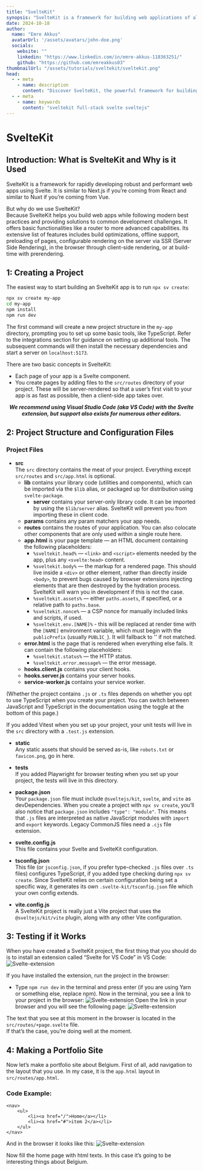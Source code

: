```yaml
---
title: "SvelteKit"
synopsis: "SvelteKit is a framework for building web applications of all sizes, with a beautiful development experience and flexible filesystem-based routing."
date: 2024-10-18
author:
  name: "Emre Akkus"
  avatarUrl: '/assets/avatars/john-doe.png'
  socials:
    website: ""
    linkedin: "https://www.linkedin.com/in/emre-akkus-118363251/"
    github: "https://github.com/emreakkus03"
thumbnailUrl: "/assets/tutorials/sveltekit/sveltekit.png"
head:
  - - meta
    - name: description
      content: "Discover SvelteKit, the powerful framework for building fast and modern web applications. Explore features like server-side rendering, easy routing, and seamless integration with APIs to enhance your development experience."
  - - meta
    - name: keywords
      content: "sveltekit full-stack svelte sveltejs"
---
```


# SvelteKit

## Introduction: What is SvelteKit and Why is it Used

SvelteKit is a framework for rapidly developing robust and performant web apps using Svelte. It is similar to Next.js if you’re coming from React and similar to Nuxt if you’re coming from Vue.

But why do we use SvelteKit?  
Because SvelteKit helps you build web apps while following modern best practices and providing solutions to common development challenges. It offers basic functionalities like a router to more advanced capabilities. Its extensive list of features includes build optimizations, offline support, preloading of pages, configurable rendering on the server via SSR (Server Side Rendering), in the browser through client-side rendering, or at build-time with prerendering.

## 1: Creating a Project

The easiest way to start building an SvelteKit app is to run `npx sv create`:

```bash
npx sv create my-app
cd my-app
npm install
npm run dev
```

The first command will create a new project structure in the `my-app` directory, prompting you to set up some basic tools, like TypeScript. Refer to the integrations section for guidance on setting up additional tools. The subsequent commands will then install the necessary dependencies and start a server on `localhost:5173`.

There are two basic concepts in SvelteKit:
- Each page of your app is a Svelte component.
- You create pages by adding files to the `src/routes` directory of your project. These will be server-rendered so that a user’s first visit to your app is as fast as possible, then a client-side app takes over.

<p style="text-align: center;"><strong><em>We recommend using Visual Studio Code (aka VS Code) with the Svelte extension, but support also exists for numerous other editors.</em></strong></p>

## 2: Project Structure and Configuration Files


### Project Files

- **src**  
  The `src` directory contains the meat of your project. Everything except `src/routes` and `src/app.html` is optional.
  - **lib** contains your library code (utilities and components), which can be imported via the `$lib` alias, or packaged up for distribution using `svelte-package`.
    - **server** contains your server-only library code. It can be imported by using the `$lib/server` alias. SvelteKit will prevent you from importing these in client code.
  - **params** contains any param matchers your app needs.
  - **routes** contains the routes of your application. You can also colocate other components that are only used within a single route here.
  - **app.html** is your page template — an HTML document containing the following placeholders:
    - `%sveltekit.head%` — `<link>` and `<script>` elements needed by the app, plus any `<svelte:head>` content.
    - `%sveltekit.body%` — the markup for a rendered page. This should live inside a `<div>` or other element, rather than directly inside `<body>`, to prevent bugs caused by browser extensions injecting elements that are then destroyed by the hydration process. SvelteKit will warn you in development if this is not the case.
    - `%sveltekit.assets%` — either `paths.assets`, if specified, or a relative path to `paths.base`.
    - `%sveltekit.nonce%` — a CSP nonce for manually included links and scripts, if used.
    - `%sveltekit.env.[NAME]%` - this will be replaced at render time with the `[NAME]` environment variable, which must begin with the `publicPrefix` (usually `PUBLIC_`). It will fallback to '' if not matched.
  - **error.html** is the page that is rendered when everything else fails. It can contain the following placeholders:
    - `%sveltekit.status%` — the HTTP status.
    - `%sveltekit.error.message%` — the error message.
  - **hooks.client.js** contains your client hooks.
  - **hooks.server.js** contains your server hooks.
  - **service-worker.js** contains your service worker.

(Whether the project contains `.js` or `.ts` files depends on whether you opt to use TypeScript when you create your project. You can switch between JavaScript and TypeScript in the documentation using the toggle at the bottom of this page.)

If you added Vitest when you set up your project, your unit tests will live in the `src` directory with a `.test.js` extension.

- **static**  
  Any static assets that should be served as-is, like `robots.txt` or `favicon.png`, go in here.

- **tests**  
  If you added Playwright for browser testing when you set up your project, the tests will live in this directory.

- **package.json**  
  Your `package.json` file must include `@sveltejs/kit`, `svelte`, and `vite` as devDependencies. When you create a project with `npx sv create`, you’ll also notice that `package.json` includes `"type": "module"`. This means that `.js` files are interpreted as native JavaScript modules with `import` and `export` keywords. Legacy CommonJS files need a `.cjs` file extension.

- **svelte.config.js**  
  This file contains your Svelte and SvelteKit configuration.

- **tsconfig.json**  
  This file (or `jsconfig.json`, if you prefer type-checked `.js` files over `.ts` files) configures TypeScript, if you added type checking during `npx sv create`. Since SvelteKit relies on certain configuration being set a specific way, it generates its own `.svelte-kit/tsconfig.json` file which your own config extends.

- **vite.config.js**  
  A SvelteKit project is really just a Vite project that uses the `@sveltejs/kit/vite` plugin, along with any other Vite configuration.

## 3: Testing if it Works

When you have created a SvelteKit project, the first thing that you should do is to install an extension called “Svelte for VS Code” in VS Code:
![Svelte-extension](/assets/tutorials/sveltekit/sveltekit_extension.jpg)

If you have installed the extension, run the project in the browser:
- Type `npm run dev` in the terminal and press enter (if you are using Yarn or something else, replace npm).
Now in the terminal, you see a link to your project in the browser:
![Svelte-extension](/assets/tutorials/sveltekit/sveltekit_terminal.jpg)
Open the link in your browser and you will see the following page:
![Svelte-extension](/assets/tutorials/sveltekit/sveltekit_home.jpg)

The text that you see at this moment in the browser is located in the `src/routes/+page.svelte` file.  
If that’s the case, you’re doing well at the moment.

## 4: Making a Portfolio Site

Now let’s make a portfolio site about Belgium. First of all, add navigation to the layout that you use. In my case, it is the `app.html` layout in `src/routes/app.html`. 

### Code Example:

```svelte
<nav>
    <ul>
        <li><a href="/">Home</a></li>
        <li><a href="#">item 2</a></li>
    </ul>
</nav>
```
And in the browser it looks  like this: 
![Svelte-extension](/assets/tutorials/sveltekit/sveltekit_home2.jpg)

Now  fill the home page with html texts. In this case it’s going to be interesting things about Belgium.